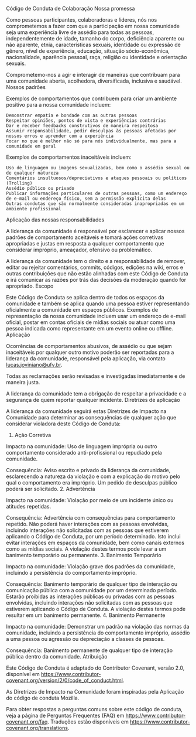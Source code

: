 Código de Conduta de Colaboração
Nossa promessa

Como pessoas participantes, colaboradoras e líderes, nós nos comprometemos a fazer com que a participação em nossa comunidade seja uma experiência livre de assédio para todas as pessoas, independentemente de idade, tamanho do corpo, deficiência aparente ou não aparente, etnia, características sexuais, identidade ou expressão de gênero, nível de experiência, educação, situação sócio-econômica, nacionalidade, aparência pessoal, raça, religião ou identidade e orientação sexuais.

Comprometemo-nos a agir e interagir de maneiras que contribuam para uma comunidade aberta, acolhedora, diversificada, inclusiva e saudável.
Nossos padrões

Exemplos de comportamentos que contribuem para criar um ambiente positivo para a nossa comunidade incluem:

    Demonstrar empatia e bondade com as outras pessoas
    Respeitar opiniões, pontos de vista e experiências contrárias
    Dar e receber feedbacks construtivos de maneira respeitosa
    Assumir responsabilidade, pedir desculpas às pessoas afetadas por nossos erros e aprender com a experiência
    Focar no que é melhor não só para nós individualmente, mas para a comunidade em geral

Exemplos de comportamentos inaceitáveis incluem:

    Uso de linguagem ou imagens sexualizadas, bem como o assédio sexual ou de qualquer natureza
    Comentários insultuosos/depreciativos e ataques pessoais ou políticos (Trolling)
    Assédio público ou privado
    Publicar informações particulares de outras pessoas, como um endereço de e-mail ou endereço físico, sem a permissão explícita delas
    Outras condutas que são normalmente consideradas inapropriadas em um ambiente profissional

Aplicação das nossas responsabilidades

A liderança da comunidade é responsável por esclarecer e aplicar nossos padrões de comportamento aceitáveis e tomará ações corretivas apropriadas e justas em resposta a qualquer comportamento que considerar impróprio, ameaçador, ofensivo ou problemático.

A liderança da comunidade tem o direito e a responsabilidade de remover, editar ou rejeitar comentários, commits, códigos, edições na wiki, erros e outras contribuições que não estão alinhadas com este Código de Conduta e irá comunicar as razões por trás das decisões da moderação quando for apropriado.
Escopo

Este Código de Conduta se aplica dentro de todos os espaços da comunidade e também se aplica quando uma pessoa estiver representando oficialmente a comunidade em espaços públicos. Exemplos de representação da nossa comunidade incluem usar um endereço de e-mail oficial, postar em contas oficiais de mídias sociais ou atuar como uma pessoa indicada como representante em um evento online ou offline.
Aplicação

Ocorrências de comportamentos abusivos, de assédio ou que sejam inaceitáveis por qualquer outro motivo poderão ser reportadas para a liderança da comunidade, responsável pela aplicação, via contato lucas.joviniano@ufv.br.

Todas as reclamações serão revisadas e investigadas imediatamente e de maneira justa.

A liderança da comunidade tem a obrigação de respeitar a privacidade e a segurança de quem reportar qualquer incidente.
Diretrizes de aplicação

A liderança da comunidade seguirá estas Diretrizes de Impacto na Comunidade para determinar as consequências de qualquer ação que considerar violadora deste Código de Conduta:
1. Ação Corretiva

Impacto na comunidade: Uso de linguagem imprópria ou outro comportamento considerado anti-profissional ou repudiado pela comunidade.

Consequência: Aviso escrito e privado da liderança da comunidade, esclarecendo a natureza da violação e com a explicação do motivo pelo qual o comportamento era impróprio. Um pedido de desculpas público poderá ser solicitado.
2. Advertência

Impacto na comunidade: Violação por meio de um incidente único ou atitudes repetidas.

Consequência: Advertência com consequências para comportamento repetido. Não poderá haver interações com as pessoas envolvidas, incluindo interações não solicitadas com as pessoas que estiverem aplicando o Código de Conduta, por um período determinado. Isto inclui evitar interações em espaços da comunidade, bem como canais externos como as mídias sociais. A violação destes termos pode levar a um banimento temporário ou permanente.
3. Banimento Temporário

Impacto na comunidade: Violação grave dos padrões da comunidade, incluindo a persistência do comportamento impróprio.

Consequência: Banimento temporário de qualquer tipo de interação ou comunicação pública com a comunidade por um determinado período. Estarão proibidas as interações públicas ou privadas com as pessoas envolvidas, incluindo interações não solicitadas com as pessoas que estiverem aplicando o Código de Conduta. A violação destes termos pode resultar em um banimento permanente.
4. Banimento Permanente

Impacto na comunidade: Demonstrar um padrão na violação das normas da comunidade, incluindo a persistência do comportamento impróprio, assédio a uma pessoa ou agressão ou depreciação a classes de pessoas.

Consequência: Banimento permanente de qualquer tipo de interação pública dentro da comunidade.
Atribuição

Este Código de Conduta é adaptado do Contributor Covenant, versão 2.0, disponível em https://www.contributor-covenant.org/version/2/0/code_of_conduct.html.

As Diretrizes de Impacto na Comunidade foram inspiradas pela Aplicação do código de conduta Mozilla.

Para obter respostas a perguntas comuns sobre este código de conduta, veja a página de Perguntas Frequentes (FAQ) em https://www.contributor-covenant.org/faq. Traduções estão disponíveis em https://www.contributor-covenant.org/translations.